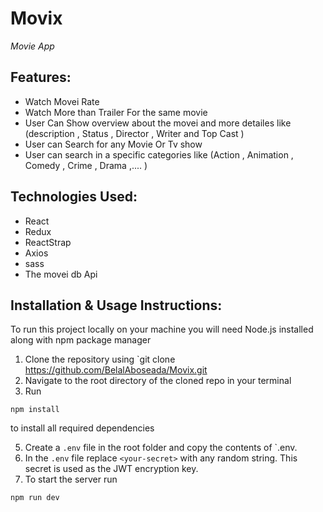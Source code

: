 # Movix

<p><em>Movie App</em></p>

## Features: 
- Watch Movei Rate
- Watch More than Trailer For the same movie
- User Can Show overview about the movei and more detailes 
  like (description , Status , Director , Writer and Top Cast )
- User can Search for any Movie Or Tv show
- User can search in a specific categories
  like (Action , Animation , Comedy , Crime , Drama ,.... )

## Technologies Used:
- React
- Redux
- ReactStrap
- Axios
- sass
- The movei db Api

## Installation & Usage Instructions:
To run this project locally on your machine you will need Node.js installed along with npm package manager
1. Clone the repository using `git clone https://github.com/BelalAboseada/Movix.git
2. Navigate to the root directory of the cloned repo in your terminal
3. Run
  ```
npm install
```
 to install all required dependencies
   
5. Create a `.env` file in the root folder and copy the contents of `.env.
6. In the `.env` file replace `<your-secret>` with any random string. This
secret is used as the JWT encryption key.
7. To start the server run 
```
npm run dev
```
